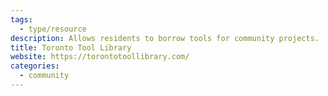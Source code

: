 ```yaml
---
tags:
  - type/resource
description: Allows residents to borrow tools for community projects.
title: Toronto Tool Library
website: https://torontotoollibrary.com/
categories:
  - community
---
```


